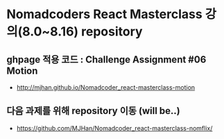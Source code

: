 # Nomadcoders React Masterclass 강의(8.0~8.16) repository


## ghpage 적용 코드 : Challenge Assignment #06 Motion
- http://mjhan.github.io/Nomadcoder_react-masterclass-motion

## 다음 과제를 위해 repository 이동 (will be..)
- https://github.com/MJHan/Nomadcoder_react-masterclass-nomflix/
